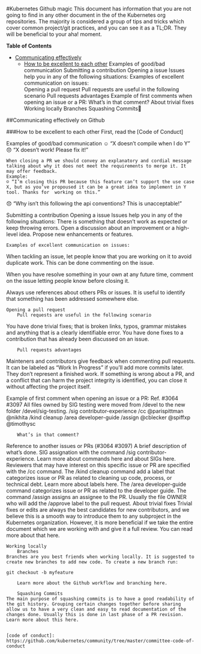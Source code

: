 #Kubernetes Github magic
This document has information that you are not going to find in any other document in the of the Kubernetes org repositories. The majority is considered a group of tips and tricks which cover common project/git practices, and you can see it as a TL;DR. They will be beneficial to your aha! moment.

**Table of Contents**
- [Communicating effectively](#communicating-effectively-on-github)
  - [How to be excellent to each other]()
Examples of good/bad communication
Submitting a contribution
Opening a issue
Issues help you in any of the following situations:
Examples of excellent communication on issues:  
Opening a pull request
Pull requests are useful in the following scenario
Pull requests advantages
Example of first comments when opening an issue or a PR:
What’s in that comment?
About trivial fixes
Working locally
Branches
Squashing Commits

##Communicating effectively on Github

###How to be excellent to each other
First, read the [Code of Conduct]

Examples of good/bad communication
☺ “X doesn’t compile when I do Y”
😞 “X doesn’t work! Please fix it!”

	When closing a PR we should convey an explanatory and cordial message talking about why it does not meet the requirements to merge it. It may offer feedback. 
	Example:
	☺ “I’m closing this PR because this feature can’t support the use case X, but as you’ve propoused it can be a great idea to implement in Y tool. Thanks for  working on this.”
😞 “Why isn’t this following the api conventions? This is unacceptable!”

Submitting a contribution
	Opening a issue
		Issues help you in any of the following situations:
There is something that doesn’t work as expected or keep throwing errors.
Open a discussion about an improvement or a high-level idea.
Propose new enhancements or features.

	Examples of excellent communication on issues:
When tackling an issue, let people know that you are working on it to avoid duplicate work. This can be done commenting on the issue.

When you have resolve something in your own at any future time, comment on the issue letting people know before closing it.

Always use references about others PRs or issues. It is useful to identify that something has been addressed somewhere else.
	
	Opening a pull request
		Pull requests are useful in the following scenario
You have done trivial fixes; that is broken links, typos, grammar mistakes and anything that is a clearly identifiable error.
You have done fixes to a contribution that has already been discussed on an issue.

		Pull requests advantages
Mainteners and contributors give feedback when commenting pull requests.
It can be labeled as “Work In Progress” if you’ll add more commits later.
They don’t represent a finished work.
If something is wrong about a PR, and a conflict that can harm the project integrity is identified, you can close it without affecting the project itself.

Example of first comment when opening an issue or a PR:
Ref. #3064 #3097
All files owned by SIG testing were moved from /devel to the new folder /devel/sig-testing.
/sig contributor-experience
/cc @parispittman @nikhita
/kind cleanup
/area developer-guide
/assign @cblecker @spiffxp @timothysc

		
		What’s in that comment?
Reference to another issues or PRs (#3064 #3097)
A brief description of what’s done.
SIG assignation with the command /sig contributor-experience. Learn more about commands here and about SIGs here.
Reviewers that may have interest on this specific issue or PR are specified with the /cc command.
The /kind cleanup command add a label that categorizes issue or PR as related to cleaning up code, process, or technical debt. Learn more about labels here.
The /area developer-guide command categorizes issue or PR as related to the developer guide.
The command /assign assigns an assignee to the PR. Usually the file OWNER who will add the /approve label to the pull request.
	About trivial fixes
Trivial fixes or edits are always the best candidates for new contributors, and we believe this is a smooth way to introduce them to any subproject in the Kubernetes organization. However, it is more beneficial if we take the entire document which we are working with and give it a full review. You can read more about that here.

	Working locally
		Branches
	Branches are you best friends when working locally. It is suggested to  create new branches to add new code. To create a new branch run:

	git checkout -b myfeature

		Learn more about the Github workflow and branching here.

		Squashing Commits
	The main purpose of squashing commits is to have a good readability of the git history. Grouping certain changes together before sharing allow us to have a very clean and easy to read documentation of the changes done. Usually this is done in last phase of a PR revision. Learn more about this here.


    [code of conduct]: https://github.com/kubernetes/community/tree/master/committee-code-of-conduct